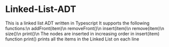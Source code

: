 # Linked-List-ADT
This is a linked list ADT written in Typescript
It supports the following functions:\n
    addFront(item)\n
    removeFront()\n
    insert(item)\n
    remove(item)\n
    size()\n
    print()\n
The nodes are inserted in increasing order in insert(item) function
print() prints all the items in the Linked List on each line
